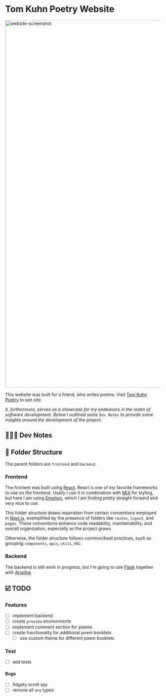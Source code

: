 # Tom Kuhn Poetry Website

<img width="1190" alt="website-screenshot" src="https://github.com/gohls/tk-website/assets/66274765/7b29e603-cc92-4212-8a08-497166a72485">

This website was built for a friend, who writes poems. Visit [Tom Kuhn Poetry](https://tk-website.vercel.app/) to see site.

_It, furthermore, serves as a showcase for my endeavors in the realm of software development. Below I outlined some `Dev Notes` to provide some insights around the development of the project._

## 👨🏼‍💻 Dev Notes

## 📁 Folder Structure

The parent folders are `frontend` and `backend`.

### Frontend

The frontent was built using [React](https://react.dev/). React is one of my favorite frameworks to use on the frontend. Usally I use it in combination with [MUI](https://mui.com/) for styling, but here I am using [Emotion](https://emotion.sh/), which I am finding pretty straight forward and very nice to use.

This folder structure draws inspiration from certain conventions employed in [Next.js](https://nextjs.org/), exemplified by the presence of folders like `routes`, `layout`, and `pages`. These conventions enhance code readability, maintainability, and overall organization, especially as the project grows.

Otherwise, the folder structure follows common/best practices, such as grouping `components`, `apis`, `utils`, etc.

### Backend

The backend is still work in progress, but I'm going to use [Flask](https://flask.palletsprojects.com/en/3.0.x/) together with [Ariadne](https://ariadnegraphql.org/).

## ☑️ TODO

### Features

- [ ] implement backend
- [ ] create `preview` environments
- [ ] implement comment section for poems
- [ ] create functionality for additional poem booklets
  - [ ] use custom theme for different poem booklets

### Test

- [ ] add tests

#### Bugs

- [ ] fidgety scroll spy
- [ ] remove all `any` types
